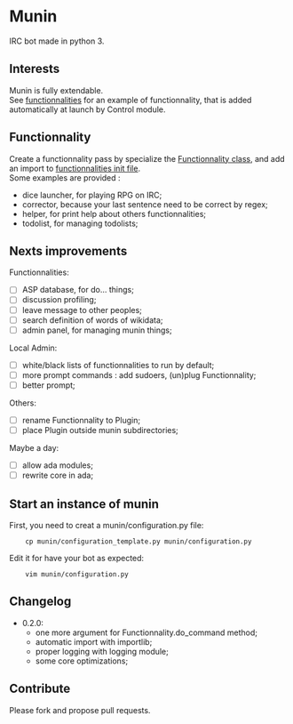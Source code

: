 # Munin
IRC bot made in python 3.


## Interests
Munin is fully extendable.  
See [functionnalities](https://github.com/Aluriak/munin/blob/master/munin/functionnalities/dice_launcher/dice_launcher.py) for an example of functionnality, that is 
added automatically at launch by Control module.


## Functionnality
Create a functionnality pass by specialize the [Functionnality class](), and add an import to [functionnalities init file]().  
Some examples are provided :
- dice launcher, for playing RPG on IRC;
- corrector, because your last sentence need to be correct by regex;
- helper, for print help about others functionnalities;
- todolist, for managing todolists;


## Nexts improvements
Functionnalities:  
-[ ] ASP database, for do… things;
-[ ] discussion profiling;
-[ ] leave message to other peoples;
-[ ] search definition of words of wikidata;
-[ ] admin panel, for managing munin things;
  
Local Admin:  
-[ ] white/black lists of functionnalities to run by default;
-[ ] more prompt commands : add sudoers, (un)plug Functionnality;
-[ ] better prompt;

Others:
-[ ] rename Functionnality to Plugin;
-[ ] place Plugin outside munin subdirectories;

Maybe a day:
-[ ] allow ada modules;
-[ ] rewrite core in ada;

## Start an instance of munin
First, you need to creat a munin/configuration.py file:
        
        cp munin/configuration_template.py munin/configuration.py

Edit it for have your bot as expected:

        vim munin/configuration.py


## Changelog
- 0.2.0:
  - one more argument for Functionnality.do\_command method;
  - automatic import with importlib;
  - proper logging with logging module;
  - some core optimizations;



## Contribute
Please fork and propose pull requests.


